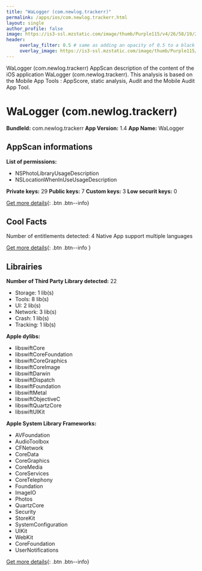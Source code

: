 ```yaml
---
title: "WaLogger (com.newlog.trackerr)"
permalink: /apps/ios/com.newlog.trackerr.html
layout: single
author_profile: false
image: https://is3-ssl.mzstatic.com/image/thumb/Purple115/v4/26/58/19/26581910-b2de-1b2c-35a7-e075ef4331f7/AppIcon-0-0-1x_U007emarketing-0-0-0-7-0-0-sRGB-0-0-0-GLES2_U002c0-512MB-85-220-0-0.png/512x512bb.jpg
header: 
     overlay_filter: 0.5 # same as adding an opacity of 0.5 to a black background
     overlay_image: https://is3-ssl.mzstatic.com/image/thumb/Purple115/v4/26/58/19/26581910-b2de-1b2c-35a7-e075ef4331f7/AppIcon-0-0-1x_U007emarketing-0-0-0-7-0-0-sRGB-0-0-0-GLES2_U002c0-512MB-85-220-0-0.png/512x512bb.jpg
---
```

WaLogger (com.newlog.trackerr) AppScan description of the content of the iOS application WaLogger (com.newlog.trackerr). This analysis is based on the Mobile App Tools : AppScore, static analysis, Audit and the Mobile Audit App Tool.

# WaLogger (com.newlog.trackerr)

**BundleId:** com.newlog.trackerr
**App Version:** 1.4
**App Name:** WaLogger


## AppScan informations 

**List of permissions:** 
- NSPhotoLibraryUsageDescription
- NSLocationWhenInUseUsageDescription
  
  
**Private keys:** 29
**Public keys:** 7
**Custom keys:** 3
**Low securit keys:** 0
  
[Get more details](/pricing.html){: .btn .btn--info}

## Cool Facts

Number of entitlements detected: 4
Native App
support multiple languages
  
[Get more details](/pricing.html){: .btn .btn--info }

## Librairies 
**Number of Third Party Library detected:** 22
- Storage: 1 lib(s)
- Tools: 8 lib(s)
- UI: 2 lib(s)
- Network: 3 lib(s)
- Crash: 1 lib(s)
- Tracking: 1 lib(s)


**Apple dylibs:**
- libswiftCore
- libswiftCoreFoundation
- libswiftCoreGraphics
- libswiftCoreImage
- libswiftDarwin
- libswiftDispatch
- libswiftFoundation
- libswiftMetal
- libswiftObjectiveC
- libswiftQuartzCore
- libswiftUIKit


**Apple System Library Frameworks:**
- AVFoundation
- AudioToolbox
- CFNetwork
- CoreData
- CoreGraphics
- CoreMedia
- CoreServices
- CoreTelephony
- Foundation
- ImageIO
- Photos
- QuartzCore
- Security
- StoreKit
- SystemConfiguration
- UIKit
- WebKit
- CoreFoundation
- UserNotifications


  
[Get more details](/pricing.html){: .btn .btn--info}

